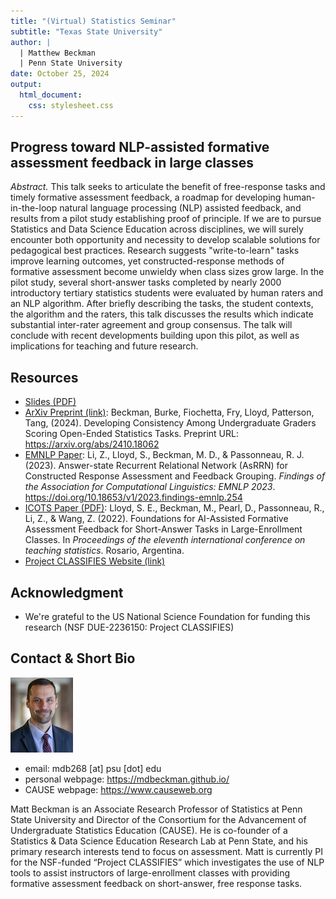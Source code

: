 ```yaml
---
title: "(Virtual) Statistics Seminar"
subtitle: "Texas State University"
author: |
  | Matthew Beckman
  | Penn State University
date: October 25, 2024
output: 
  html_document: 
    css: stylesheet.css
---
```


## Progress toward NLP-assisted formative assessment feedback in large classes

*Abstract.* This talk seeks to articulate the benefit of free-response tasks and timely formative assessment feedback, a roadmap for developing human-in-the-loop natural language processing (NLP) assisted feedback, and results from a pilot study establishing proof of principle. If we are to pursue Statistics and Data Science Education across disciplines, we will surely encounter both opportunity and necessity to develop scalable solutions for pedagogical best practices. Research suggests "write-to-learn" tasks improve learning outcomes, yet constructed-response methods of formative assessment become unwieldy when class sizes grow large. In the pilot study, several short-answer tasks completed by nearly 2000 introductory tertiary statistics students were evaluated by human raters and an NLP algorithm. After briefly describing the tasks, the student contexts, the algorithm and the raters, this talk discusses the results which indicate substantial inter-rater agreement and group consensus. The talk will conclude with recent developments building upon this pilot, as well as implications for teaching and future research. 
 


## Resources

- [Slides (PDF)]()
- [ArXiv Preprint (link)](https://arxiv.org/abs/2410.18062): Beckman, Burke, Fiochetta, Fry, Lloyd, Patterson, Tang, (2024). Developing Consistency Among Undergraduate Graders Scoring Open-Ended Statistics Tasks. Preprint URL: https://arxiv.org/abs/2410.18062
- [EMNLP Paper](docs/EMNLP-Paper.pdf): Li, Z., Lloyd, S., Beckman, M. D., & Passonneau, R. J. (2023). Answer-state Recurrent Relational Network (AsRRN) for Constructed Response Assessment and Feedback Grouping.  *Findings of the Association for Computational Linguistics: EMNLP 2023*. https://doi.org/10.18653/v1/2023.findings-emnlp.254
- [ICOTS Paper (PDF)](docs/ICOTS-Paper.pdf): Lloyd, S. E., Beckman, M., Pearl, D., Passonneau, R., Li, Z., & Wang, Z. (2022). Foundations for AI-Assisted Formative Assessment Feedback for Short-Answer Tasks in Large-Enrollment Classes. In *Proceedings of the eleventh international conference on teaching statistics*. Rosario, Argentina.
- [Project CLASSIFIES Website (link)](https://project-classifies.weebly.com/)

## Acknowledgment 

- We're grateful to the US National Science Foundation for funding this research (NSF DUE-2236150: Project CLASSIFIES)



## Contact & Short Bio

![](directory-beckman-small.jpg)


- email: mdb268 [at] psu [dot] edu  
- personal webpage: <https://mdbeckman.github.io/>  
- CAUSE webpage: <https://www.causeweb.org>

Matt Beckman is an Associate Research Professor of Statistics at Penn State University and Director of the Consortium for the Advancement of Undergraduate Statistics Education (CAUSE).  He is co-founder of a Statistics & Data Science Education Research Lab at Penn State, and his primary research interests tend to focus on assessment. Matt is currently PI for the NSF-funded “Project CLASSIFIES” which investigates the use of NLP tools to assist instructors of large-enrollment classes with providing formative assessment feedback on short-answer, free response tasks.  